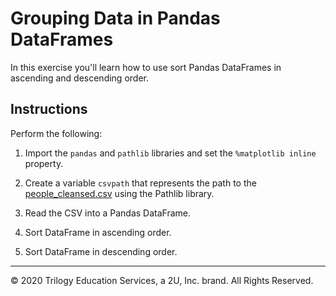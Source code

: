 # Grouping Data in Pandas DataFrames

In this exercise you'll learn how to use sort Pandas DataFrames in ascending and descending order.

## Instructions

Perform the following:

1. Import the `pandas` and `pathlib` libraries and set the `%matplotlib inline` property.

2. Create a variable `csvpath` that represents the path to the [people_cleansed.csv](Resources/people_cleansed.csv) using the Pathlib library.

3. Read the CSV into a Pandas DataFrame.

4. Sort DataFrame in ascending order.

5. Sort DataFrame in descending order.

---

© 2020 Trilogy Education Services, a 2U, Inc. brand. All Rights Reserved.
